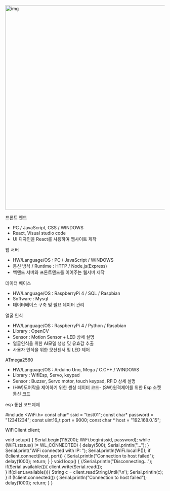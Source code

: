<img width="645" alt="img" src="https://github.com/user-attachments/assets/1acb00e2-289c-4872-8bdf-a63b1aed2a42">

프론트 엔드
- PC / JavaScript, CSS / WINDOWS
- React, Visual studio code
- UI 디자인을 React를 사용하여 웹사이트 제작


웹 서버
- HW/Language/OS : PC / JavaScript / WINDOWS
- 통신 방식 / Runtime : HTTP / Node.js(Express)
- 백엔드 서버와 프론트엔드를 이어주는 웹서버 제작


데이터 베이스
- HW/Language/OS : RaspberryPi 4 / SQL / Raspbian
- Software : Mysql
- 데이터베이스 구축 및 필요 데이터 관리


얼굴 인식
- HW/Language/OS : RaspberryPi 4 / Python / Raspbian
- Library : OpenCV
- Sensor : Motion Sensor + LED
상세 설명
- 얼굴인식을 위한 AI모델 생성 및 유효값 추출
- 사용자 인식을 위한 모션센서 및 LED 제어


ATmega2560
- HW/Language/OS : Arduino Uno, Mega / C.C++ / WINDOWS
- Library : WifiEsp, Servo, keypad
- Sensor : Buzzer, Servo motor, touch keypad, RFID
상세 설명
- (HW)도어락을 제어하기 위한 센싱 데이터 코드- (SW)원격제어를 위한 Esp 소켓 통신 코드



esp 통신 코드예제

#include <WiFi.h>
const char* ssid = "test01";
const char* password = "12341234";
const uint16_t port = 9000;
const char * host = "192.168.0.15";


WiFiClient client;


void setup()
{
  Serial.begin(115200);
  WiFi.begin(ssid, password);
  while (WiFi.status() != WL_CONNECTED) {
    delay(500);
    Serial.println("...");
  }
  Serial.print("WiFi connected with IP: ");
  Serial.println(WiFi.localIP());
  if (!client.connect(host, port)) {
        Serial.println("Connection to host failed");
        delay(1000);
        return;
    }
 }
void loop()
{
  //Serial.println("Disconnecting...");
  if(Serial.available()){
    client.write(Serial.read());  
  }
  if(client.available()){
    String c = client.readStringUntil('\n');
    Serial.println(c);  
  }
  if (!client.connected()) {
        Serial.println("Connection to host failed");
        delay(1000);
        return;
    }
}











